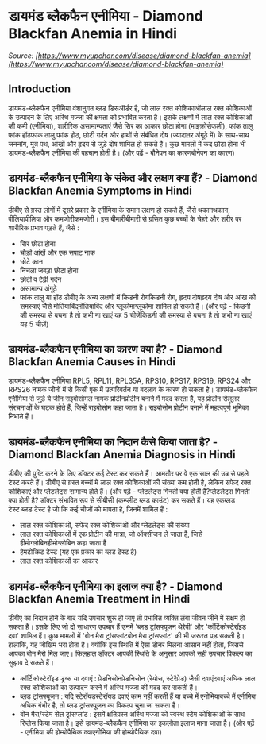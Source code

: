 # डायमंड ब्लैकफैन एनीमिया - Diamond Blackfan Anemia in Hindi
_Source: [https://www.myupchar.com/disease/diamond-blackfan-anemia](https://www.myupchar.com/disease/diamond-blackfan-anemia)_

## Introduction
डायमंड-ब्लैकफैन एनीमिया वंशानुगत ब्लड डिसऑर्डर है, जो लाल रक्त कोशिकाओंलाल रक्त कोशिकाओं के उत्पादन के लिए अस्थि मज्जा की क्षमता को प्रभावित करता है। इसके लक्षणों में लाल रक्त कोशिकाओं की कमी (एनीमिया), शारीरिक असामान्यताएं जैसे सिर का आकार छोटा होना (माइक्रोसेफली), फांक तालु फांक होंठफांक तालु फांक होंठ, छोटी गर्दन और हाथों से संबंधित दोष (ज्यादातर अंगूठे में) के साथ-साथ जननांग, मूत्र पथ, आंखों और हृदय से जुड़े दोष शामिल हो सकते हैं। कुछ मामलों में कद छोटा होना भी डायमंड-ब्लैकफैन एनीमिया की पहचान होती है।
(और पढ़ें - बौनेपन का कारणबौनेपन का कारण)

## डायमंड-ब्लैकफैन एनीमिया के संकेत और लक्षण क्या हैं? - Diamond Blackfan Anemia Symptoms in Hindi
डीबीए से ग्रस्त लोगों में दूसरे प्रकार के एनीमिया के समान लक्षण हो सकते हैं, जैसे थकानथकान, पीलियापीलिया और कमजोरीकमजोरी। इस बीमारीबीमारी से ग्रसित कुछ बच्चों के चेहरे और शरीर पर शारीरिक प्रभाव पड़ते हैं, जैसे :
- सिर छोटा होना
- चौड़ी आंखें और एक सपाट नाक
- छोटे कान
- निचला जबड़ा छोटा होना
- छोटी व टेढ़ी गर्दन
- असामान्य अंगूठे
- फांक तालु या होंठ
डीबीए के अन्य लक्षणों में किडनी रोगकिडनी रोग, हृदय दोषहृदय दोष और आंख की समस्याएं जैसे मोतियाबिंदमोतियाबिंद और ग्लूकोमाग्लूकोमा शामिल हो सकते हैं।
(और पढ़ें - किडनी की समस्या से बचना है तो कभी ना खाएं यह 5 चीज़ेंकिडनी की समस्या से बचना है तो कभी ना खाएं यह 5 चीज़ें)

## डायमंड-ब्लैकफैन एनीमिया का कारण क्या है? - Diamond Blackfan Anemia Causes in Hindi
डायमंड-ब्लैकफैन एनीमिया RPL5, RPL11, RPL35A, RPS10, RPS17, RPS19, RPS24 और RPS26 नामक जीनों में से किसी एक में उत्परिवर्तन या बदलाव के कारण हो सकता है। डायमंड-ब्लैकफैन एनीमिया से जुड़े ये जीन राइबोसोमल नामक प्रोटीनप्रोटीन बनाने में मदद करता है, यह प्रोटीन सेलुलर संरचनाओं के घटक होते हैं, जिन्हें राइबोसोम कहा जाता है। राइबोसोम प्रोटीन बनाने में महत्वपूर्ण भूमिका निभाते हैं।

## डायमंड-ब्लैकफैन एनीमिया का निदान कैसे किया जाता है? - Diamond Blackfan Anemia Diagnosis in Hindi
डीबीए की पुष्टि करने के लिए डॉक्टर कई टेस्ट कर सकते हैं। आमतौर पर वे एक साल की उम्र से पहले टेस्ट करते हैं। डीबीए से ग्रस्त बच्चों में लाल रक्त कोशिकाओं की संख्या कम होती है, लेकिन सफेद रक्त कोशिकाएं और प्लेटलेट्स सामान्य होते हैं।
(और पढ़ें - प्लेटलेट्स गिनती क्या होती है?प्लेटलेट्स गिनती क्या होती है?
डॉक्टर संभावित रूप से सीबीसी (कम्प्लीट ब्लड काउंट) कर सकते हैं। यह एकब्लड टेस्ट ब्लड टेस्ट है जो कि कई चीजों को मापता है, जिनमें शामिल हैं :
- लाल रक्त कोशिकाओं, सफेद रक्त कोशिकाओं और प्लेटलेट्स की संख्या
- लाल रक्त कोशिकाओं में एक प्रोटीन की मात्रा, जो ऑक्सीजन ले जाता है, जिसे हीमोग्लोबिनहीमोग्लोबिन कहा जाता है
- हेमटोक्रिट टेस्ट (यह एक प्रकार का ब्लड टेस्ट है)
- लाल रक्त कोशिकाओं का आकार

## डायमंड-ब्लैकफैन एनीमिया का इलाज क्या है? - Diamond Blackfan Anemia Treatment in Hindi
डीबीए का निदान होने के बाद यदि उपचार शुरू हो जाए तो प्रभावित व्यक्ति लंबा जीवन जीने में सक्षम हो सकता है।
इसके लिए जो दो साधारण उपचार हैं उनमें 'ब्लड ट्रांसफ्यूजन थेरेपी' और 'कॉर्टिकोस्टेरॉइड दवा' शामिल हैं। कुछ मामलों में 'बोन मैरा ट्रांसप्लांटबोन मैरा ट्रांसप्लांट' की भी जरूरत पड़ सकती है। हालांकि, यह जोखिम भरा होता है। क्योंकि इस स्थिति में ऐसा डोनर मिलना आसान नहीं होता, जिससे आपका बोन मैरो मिल जाए। फिलहाल डॉक्टर आपकी स्थिति के अनुसार आपको सही उपचार विकल्प का सुझाव दे सकते हैं।
- कॉर्टिकोस्टेरॉइड ड्रग्स या दवाएं : प्रेडनिसोनप्रेडनिसोन (रेयोस, स्टेरैप्रेड) जैसी दवाएंदवाएं अधिक लाल रक्त कोशिकाओं का उत्पादन करने में अस्थि मज्जा की मदद कर सकती हैं।
- ब्लड ट्रांसफ्यूजन : यदि स्टेरॉयडस्टेरॉयड दवाएं काम नहीं करती हैं या बच्चे में एनीमियाबच्चे में एनीमिया अधिक गंभीर है, तो ब्लड ट्रांसफ्यूजन का विकल्प चुना जा सकता है।
- बोन मैरा/स्टेम सेल ट्रांसप्लांट : इसमें क्षतिग्रस्त अस्थि मज्जा को स्वस्थ स्टेम कोशिकाओं के साथ रिप्लेस किया जाता है। इसे डायमंड-ब्लैकफैन एनीमिया का इकलौता इलाज माना जाता है।
(और पढ़ें - एनीमिया की होम्योपैथिक दवाएनीमिया की होम्योपैथिक दवा)

